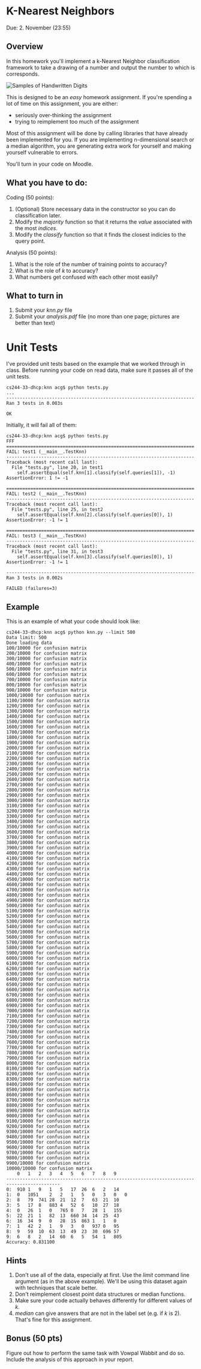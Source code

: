 K-Nearest Neighbors
=

Due: 2. November (23:55)

Overview
--------

In this homework you'll implement a k-Nearest Neighbor classification
framework to take a drawing of a number and output the number to which is corresponds.

![Samples of Handwritten Digits](mnist.jpg "MNIST Digits")

This is designed to be an *easy* homework assignment.  If you're spending a
lot of time on this assignment, you are either:

* seriously over-thinking the assignment
* trying to reimplement too much of the assignment

Most of this assignment will be done by calling libraries that have
already been implemented for you.  If you are implementing
n-dimensional search or a median algorithm, you are generating extra
work for yourself and making yourself vulnerable to errors.

You'll turn in your code on Moodle.  

What you have to do:
----

Coding (50 points):

1.  (Optional) Store necessary data in the constructor so you can do classification later.
1.  Modify the _majority_ function so that it returns the *value* associated with the most *indices*.
1.  Modify the _classify_ function so that it finds the closest indicies to the query point.

Analysis (50 points):

1.  What is the role of the number of training points to accuracy?
1.  What is the role of _k_ to accuracy?
1.  What numbers get confused with each other most easily?

What to turn in
-

1.  Submit your _knn.py_ file
1.  Submit your _analysis.pdf_ file (no more than one page; pictures
    are better than text)

Unit Tests
=

I've provided unit tests based on the example that we worked through
in class.  Before running your code on read data, make sure it passes
all of the unit tests.

```
cs244-33-dhcp:knn acg$ python tests.py
...
----------------------------------------------------------------------
Ran 3 tests in 0.003s

OK
```

Initially, it will fail all of them:
```
cs244-33-dhcp:knn acg$ python tests.py
FFF
======================================================================
FAIL: test1 (__main__.TestKnn)
----------------------------------------------------------------------
Traceback (most recent call last):
  File "tests.py", line 20, in test1
    self.assertEqual(self.knn[1].classify(self.queries[1]), -1)
AssertionError: 1 != -1

======================================================================
FAIL: test2 (__main__.TestKnn)
----------------------------------------------------------------------
Traceback (most recent call last):
  File "tests.py", line 25, in test2
    self.assertEqual(self.knn[2].classify(self.queries[0]), 1)
AssertionError: -1 != 1

======================================================================
FAIL: test3 (__main__.TestKnn)
----------------------------------------------------------------------
Traceback (most recent call last):
  File "tests.py", line 31, in test3
    self.assertEqual(self.knn[3].classify(self.queries[0]), 1)
AssertionError: -1 != 1

----------------------------------------------------------------------
Ran 3 tests in 0.002s

FAILED (failures=3)
```

Example
-

This is an example of what your code should look like:
```
cs244-33-dhcp:knn acg$ python knn.py --limit 500
Data limit: 500
Done loading data
100/10000 for confusion matrix
200/10000 for confusion matrix
300/10000 for confusion matrix
400/10000 for confusion matrix
500/10000 for confusion matrix
600/10000 for confusion matrix
700/10000 for confusion matrix
800/10000 for confusion matrix
900/10000 for confusion matrix
1000/10000 for confusion matrix
1100/10000 for confusion matrix
1200/10000 for confusion matrix
1300/10000 for confusion matrix
1400/10000 for confusion matrix
1500/10000 for confusion matrix
1600/10000 for confusion matrix
1700/10000 for confusion matrix
1800/10000 for confusion matrix
1900/10000 for confusion matrix
2000/10000 for confusion matrix
2100/10000 for confusion matrix
2200/10000 for confusion matrix
2300/10000 for confusion matrix
2400/10000 for confusion matrix
2500/10000 for confusion matrix
2600/10000 for confusion matrix
2700/10000 for confusion matrix
2800/10000 for confusion matrix
2900/10000 for confusion matrix
3000/10000 for confusion matrix
3100/10000 for confusion matrix
3200/10000 for confusion matrix
3300/10000 for confusion matrix
3400/10000 for confusion matrix
3500/10000 for confusion matrix
3600/10000 for confusion matrix
3700/10000 for confusion matrix
3800/10000 for confusion matrix
3900/10000 for confusion matrix
4000/10000 for confusion matrix
4100/10000 for confusion matrix
4200/10000 for confusion matrix
4300/10000 for confusion matrix
4400/10000 for confusion matrix
4500/10000 for confusion matrix
4600/10000 for confusion matrix
4700/10000 for confusion matrix
4800/10000 for confusion matrix
4900/10000 for confusion matrix
5000/10000 for confusion matrix
5100/10000 for confusion matrix
5200/10000 for confusion matrix
5300/10000 for confusion matrix
5400/10000 for confusion matrix
5500/10000 for confusion matrix
5600/10000 for confusion matrix
5700/10000 for confusion matrix
5800/10000 for confusion matrix
5900/10000 for confusion matrix
6000/10000 for confusion matrix
6100/10000 for confusion matrix
6200/10000 for confusion matrix
6300/10000 for confusion matrix
6400/10000 for confusion matrix
6500/10000 for confusion matrix
6600/10000 for confusion matrix
6700/10000 for confusion matrix
6800/10000 for confusion matrix
6900/10000 for confusion matrix
7000/10000 for confusion matrix
7100/10000 for confusion matrix
7200/10000 for confusion matrix
7300/10000 for confusion matrix
7400/10000 for confusion matrix
7500/10000 for confusion matrix
7600/10000 for confusion matrix
7700/10000 for confusion matrix
7800/10000 for confusion matrix
7900/10000 for confusion matrix
8000/10000 for confusion matrix
8100/10000 for confusion matrix
8200/10000 for confusion matrix
8300/10000 for confusion matrix
8400/10000 for confusion matrix
8500/10000 for confusion matrix
8600/10000 for confusion matrix
8700/10000 for confusion matrix
8800/10000 for confusion matrix
8900/10000 for confusion matrix
9000/10000 for confusion matrix
9100/10000 for confusion matrix
9200/10000 for confusion matrix
9300/10000 for confusion matrix
9400/10000 for confusion matrix
9500/10000 for confusion matrix
9600/10000 for confusion matrix
9700/10000 for confusion matrix
9800/10000 for confusion matrix
9900/10000 for confusion matrix
10000/10000 for confusion matrix
	0	1	2	3	4	5	6	7	8	9
------------------------------------------------------------------------------------------
0:	910	1	9	1	5	17	26	6	2	14
1:	0	1051	2	2	1	5	0	3	0	0
2:	8	79	741	28	21	12	7	63	21	10
3:	5	17	8	883	4	52	6	10	27	18
4:	0	26	1	0	765	0	7	28	1	155
5:	22	21	1	82	13	660	34	14	25	43
6:	16	34	9	0	28	15	863	1	1	0
7:	1	42	2	1	9	3	0	937	0	95
8:	9	59	10	63	13	49	23	30	696	57
9:	6	8	2	14	60	6	5	54	1	805
Accuracy: 0.831100
```

Hints
-

1.  Don't use all of the data, especially at first.  Use the _limit_
    command line argument (as in the above example).  We'll be using
    this dataset again with techniques that scale better.
1.  Don't reimplement closest point data structures or median
    functions.
1.  Make sure your code actually behaves differently for different
    values of _k_.
1.  _median_ can give answers that are not in the label set (e.g. if _k_ is 2).  That's fine for this assignment.

Bonus (50 pts)
--
Figure out how to perform the same task with Vowpal Wabbit and do so.  Include the analysis of this approach in your report.
